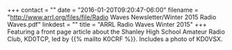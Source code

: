 +++
contact = ""
date = "2016-01-20T09:20:47-06:00"
filename = "http://www.arrl.org/files/file/Radio Waves Newsletter/Winter 2015 Radio Waves.pdf"
linkdest = ""
title = "ARRL Radio Waves Winter 2015"
+++
Featuring a front page article about the Shanley High School Amateur Radio
Club, KD0TCP, led by {{% mailto K0CRF %}}. Includes a photo of KD0VSX.
<!--more-->
